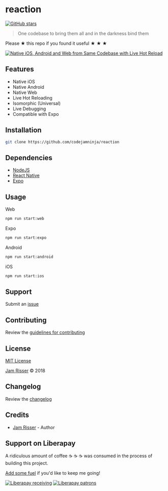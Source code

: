 # reaction

[![GitHub stars](https://img.shields.io/github/stars/codejamninja/reaction.svg?style=social&label=Stars)](https://github.com/codejamninja/reaction)

> One codebase to bring them all and in the darkness bind them

Please ★ this repo if you found it useful ★ ★ ★

[![Native iOS, Android and Web from Same Codebase with Live Hot Reload](http://img.youtube.com/vi/RHo6JZ7A8VY/0.jpg)](http://www.youtube.com/watch?v=RHo6JZ7A8VY "Native iOS, Android and Web from Same Codebase with Live Hot Reload")

## Features

* Native iOS
* Native Android
* Native Web
* Live Hot Reloading
* Isomorphic (Universal)
* Live Debugging
* Compatible with Expo


## Installation

```sh
git clone https://github.com/codejamninja/reaction
```


## Dependencies

* [NodeJS](https://nodejs.org)
* [React Native](https://facebook.github.io/react-native)
* [Expo](https://expo.io)


## Usage

Web

```sh
npm run start:web
```

Expo

```sh
npm run start:expo
```

Android

```sh
npm run start:android
```

iOS

```sh
npm run start:ios
```


## Support

Submit an [issue](https://github.com/codejamninja/reaction/issues/new)


## Contributing

Review the [guidelines for contributing](https://github.com/codejamninja/reaction/blob/master/CONTRIBUTING.md)


## License

[MIT License](https://github.com/codejamninja/reaction/blob/master/LICENSE)

[Jam Risser](https://codejam.ninja) © 2018


## Changelog

Review the [changelog](https://github.com/codejamninja/reaction/blob/master/CHANGELOG.md)


## Credits

* [Jam Risser](https://codejam.ninja) - Author


## Support on Liberapay

A ridiculous amount of coffee ☕ ☕ ☕ was consumed in the process of building this project.

[Add some fuel](https://liberapay.com/codejamninja/donate) if you'd like to keep me going!

[![Liberapay receiving](https://img.shields.io/liberapay/receives/codejamninja.svg?style=flat-square)](https://liberapay.com/codejamninja/donate)
[![Liberapay patrons](https://img.shields.io/liberapay/patrons/codejamninja.svg?style=flat-square)](https://liberapay.com/codejamninja/donate)
